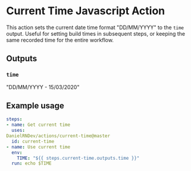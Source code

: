 # Current Time Javascript Action

This action sets the current date time format "DD/MM/YYYY" to the `time` output. Useful for setting build times in subsequent steps, or keeping the same recorded time for the entire workflow.

## Outputs

### `time`

"DD/MM/YYYY - 15/03/2020"

## Example usage

```yaml
steps:
- name: Get current time
  uses: 
DanielRNDev/actions/current-time@master
  id: current-time
- name: Use current time
  env:
    TIME: "${{ steps.current-time.outputs.time }}"
  run: echo $TIME
```

